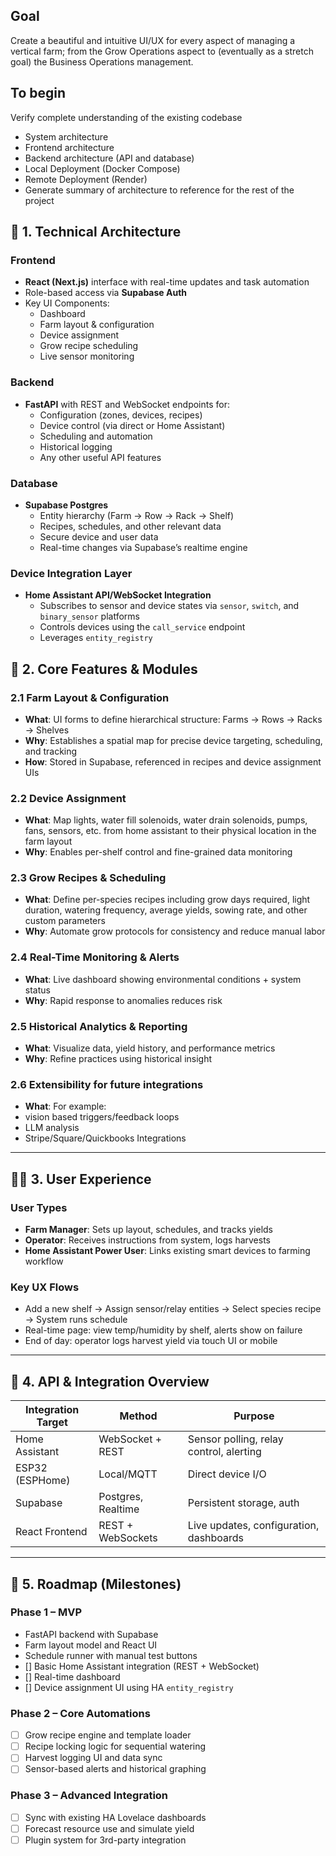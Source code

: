 ## Goal
Create a beautiful and intuitive UI/UX for every aspect of managing a vertical farm; from the Grow Operations aspect to (eventually as a stretch goal) the Business Operations management.

## To begin

Verify complete understanding of the existing codebase 
- System architecture
- Frontend architecture
- Backend architecture (API and database)
- Local Deployment (Docker Compose)
- Remote Deployment (Render)
- Generate summary of architecture to reference for the rest of the project

## 🔧 1. Technical Architecture

### Frontend
- **React (Next.js)** interface with real-time updates and task automation
- Role-based access via **Supabase Auth**
- Key UI Components:
  - Dashboard
  - Farm layout & configuration
  - Device assignment
  - Grow recipe scheduling
  - Live sensor monitoring

### Backend
- **FastAPI** with REST and WebSocket endpoints for:
  - Configuration (zones, devices, recipes)
  - Device control (via direct or Home Assistant)
  - Scheduling and automation
  - Historical logging
  - Any other useful API features

### Database
- **Supabase Postgres**
  - Entity hierarchy (Farm → Row → Rack → Shelf)
  - Recipes, schedules, and other relevant data
  - Secure device and user data
  - Real-time changes via Supabase’s realtime engine

### Device Integration Layer

- **Home Assistant API/WebSocket Integration**
  - Subscribes to sensor and device states via `sensor`, `switch`, and `binary_sensor` platforms
  - Controls devices using the `call_service` endpoint
  - Leverages `entity_registry`

## 🌱 2. Core Features & Modules

### 2.1 Farm Layout & Configuration
- **What**: UI forms to define hierarchical structure: Farms → Rows → Racks → Shelves  
- **Why**: Establishes a spatial map for precise device targeting, scheduling, and tracking  
- **How**: Stored in Supabase, referenced in recipes and device assignment UIs

### 2.2 Device Assignment
- **What**: Map lights, water fill solenoids, water drain solenoids, pumps, fans, sensors, etc. from home assistant to their physical location in the farm layout  
- **Why**: Enables per-shelf control and fine-grained data monitoring  

### 2.3 Grow Recipes & Scheduling
- **What**: Define per-species recipes including grow days required, light duration, watering frequency, average yields, sowing rate, and other custom parameters 
- **Why**: Automate grow protocols for consistency and reduce manual labor  

### 2.4 Real-Time Monitoring & Alerts
- **What**: Live dashboard showing environmental conditions + system status  
- **Why**: Rapid response to anomalies reduces risk  

### 2.5 Historical Analytics & Reporting
- **What**: Visualize data, yield history, and performance metrics  
- **Why**: Refine practices using historical insight  

### 2.6 Extensibility for future integrations
- **What**: For example:
- vision based triggers/feedback loops
- LLM analysis
- Stripe/Square/Quickbooks Integrations

---

## 🧑‍🌾 3. User Experience

### User Types
- **Farm Manager**: Sets up layout, schedules, and tracks yields
- **Operator**: Receives instructions from system, logs harvests
- **Home Assistant Power User**: Links existing smart devices to farming workflow

### Key UX Flows
- Add a new shelf → Assign sensor/relay entities → Select species recipe → System runs schedule  
- Real-time page: view temp/humidity by shelf, alerts show on failure  
- End of day: operator logs harvest yield via touch UI or mobile

---

## 🔌 4. API & Integration Overview

| Integration Target | Method              | Purpose                                  |
|--------------------|---------------------|------------------------------------------|
| Home Assistant     | WebSocket + REST    | Sensor polling, relay control, alerting  |
| ESP32 (ESPHome)    | Local/MQTT          | Direct device I/O                        |
| Supabase           | Postgres, Realtime  | Persistent storage, auth                 |
| React Frontend     | REST + WebSockets   | Live updates, configuration, dashboards  |

---

## 🚀 5. Roadmap (Milestones)

### Phase 1 – MVP
-  FastAPI backend with Supabase
-  Farm layout model and React UI
-  Schedule runner with manual test buttons
- [] Basic Home Assistant integration (REST + WebSocket)
- [] Real-time dashboard
- [] Device assignment UI using HA `entity_registry`

### Phase 2 – Core Automations
- [ ] Grow recipe engine and template loader
- [ ] Recipe locking logic for sequential watering
- [ ] Harvest logging UI and data sync
- [ ] Sensor-based alerts and historical graphing

### Phase 3 – Advanced Integration
- [ ] Sync with existing HA Lovelace dashboards
- [ ] Forecast resource use and simulate yield
- [ ] Plugin system for 3rd-party integration
